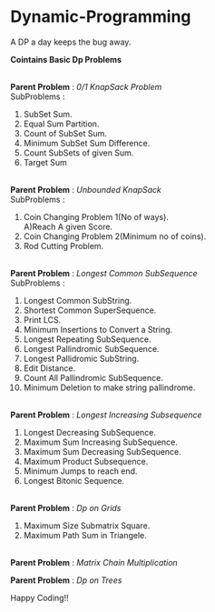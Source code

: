 # Dynamic-Programming
A DP a day keeps the bug away.

**Cointains Basic Dp Problems**<br><br>


**Parent Problem** : *0/1 KnapSack Problem*<br>
SubProblems :<br>
1) SubSet Sum.<br>
2) Equal Sum Partition.<br>
3) Count of SubSet Sum.<br>
4) Minimum SubSet Sum Difference.<br>
5) Count SubSets of given Sum.<br>
6) Target Sum <br><br>

**Parent Problem** : *Unbounded KnapSack*<br>
SubProblems :<br>
1) Coin Changing Problem 1(No of ways).<br>
   A)Reach A given Score.<br>
2) Coin Changing Problem 2(Minimum no of coins).<br>
3) Rod Cutting Problem.<br><br>

**Parent Problem** : *Longest Common SubSequence*<br>
SubProblems :<br>
1) Longest Common SubString.<br>
2) Shortest Common SuperSequence.<br>
3) Print LCS.<br>
4) Minimum Insertions to Convert a String.<br>
5) Longest Repeating SubSequence.<br>
6) Longest Pallindromic SubSequence.<br>
7) Longest Pallidromic SubString.<br>
8) Edit Distance.<br>
9) Count All Pallindromic SubSequence.<br>
10) Minimum Deletion to make string pallindrome.<br><br>

**Parent Problem** : *Longest Increasing Subsequence*<br>
1) Longest Decreasing SubSequence.<br>
2) Maximum Sum Increasing SubSequence.<br>
3) Maximum Sum Decreasing SubSequence.<br>
4) Maximum Product Subsequence.<br>
5) Minimum Jumps to reach end.<br>
6) Longest Bitonic Sequence.<br><br>

**Parent Problem** : *Dp on Grids*<br>
1) Maximum Size Submatrix Square.<br>
2) Maximum Path Sum in Triangele.<br><br>

**Parent Problem** : *Matrix Chain Multiplication*<br>

**Parent Problem** : *Dp on Trees*<br>


Happy Coding!!



